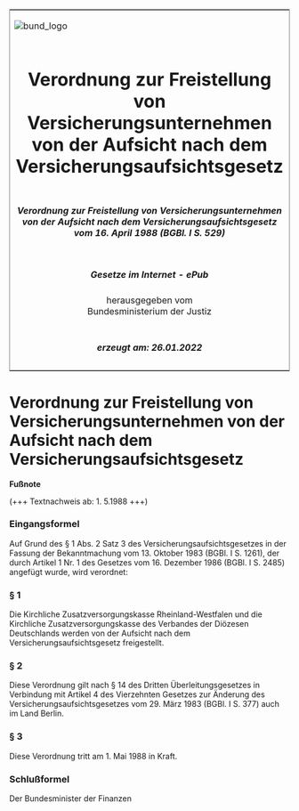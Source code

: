 <span id="DECKBLATT.html"></span>

<table border="0" frame="border" width="100%">

<tr valign="top">

<td align="left">

![bund\_logo](BfJ_2021_Web_de_de.gif)

</td>

<td align="right">

 

</td>

</tr>

<tr align="center" valign="middle">

<td colspan="2">

# Verordnung zur Freistellung von Versicherungsunternehmen von der Aufsicht nach dem Versicherungsaufsichtsgesetz

</td>

</tr>

<tr align="center" valign="middle">

<td colspan="2">

##### Verordnung zur Freistellung von Versicherungsunternehmen von der Aufsicht nach dem Versicherungsaufsichtsgesetz vom 16. April 1988 (BGBl. I S. 529)

</td>

</tr>

<tr align="center" valign="middle">

<td colspan="2">

  
  

##### Gesetze im Internet - ePub  
  
herausgegeben vom  
Bundesministerium der Justiz

</td>

</tr>

<tr align="center" valign="bottom">

<td colspan="2">

  
  

##### erzeugt am: 26.01.2022

</td>

</tr>

</table>

<span id="BJNR005290988.html"></span>

# Verordnung zur Freistellung von Versicherungsunternehmen von der Aufsicht nach dem Versicherungsaufsichtsgesetz

<div>

  
**Fußnote**

<div class="jnhtml">

<div>

<div class="jurAbsatz">

(+++ Textnachweis ab: 1. 5.1988 +++)

</div>

</div>

</div>

</div>

<span id="BJNR005290988BJNE000100328.html"></span>

### Eingangsformel  

<div>

<div class="jnhtml">

<div>

<div class="jurAbsatz">

Auf Grund des § 1 Abs. 2 Satz 3 des Versicherungsaufsichtsgesetzes in
der Fassung der Bekanntmachung vom 13. Oktober 1983 (BGBl. I S. 1261),
der durch Artikel 1 Nr. 1 des Gesetzes vom 16. Dezember 1986 (BGBl. I S.
2485) angefügt wurde, wird verordnet:

</div>

</div>

</div>

</div>

<span id="BJNR005290988BJNE000200328.html"></span>

### § 1  

<div>

<div class="jnhtml">

<div>

<div class="jurAbsatz">

Die Kirchliche Zusatzversorgungskasse Rheinland-Westfalen und die
Kirchliche Zusatzversorgungskasse des Verbandes der Diözesen
Deutschlands werden von der Aufsicht nach dem
Versicherungsaufsichtsgesetz freigestellt.

</div>

</div>

</div>

</div>

<span id="BJNR005290988BJNE000300328.html"></span>

### § 2  

<div>

<div class="jnhtml">

<div>

<div class="jurAbsatz">

Diese Verordnung gilt nach § 14 des Dritten Überleitungsgesetzes in
Verbindung mit Artikel 4 des Vierzehnten Gesetzes zur Änderung des
Versicherungsaufsichtsgesetzes vom 29. März 1983 (BGBl. I S. 377) auch
im Land Berlin.

</div>

</div>

</div>

</div>

<span id="BJNR005290988BJNE000400328.html"></span>

### § 3  

<div>

<div class="jnhtml">

<div>

<div class="jurAbsatz">

Diese Verordnung tritt am 1. Mai 1988 in Kraft.

</div>

</div>

</div>

</div>

<span id="BJNR005290988BJNE000500328.html"></span>

### Schlußformel  

<div>

<div class="jnhtml">

<div>

<div class="jurAbsatz">

<span class="SP">Der Bundesminister der Finanzen</span>

</div>

</div>

</div>

</div>
